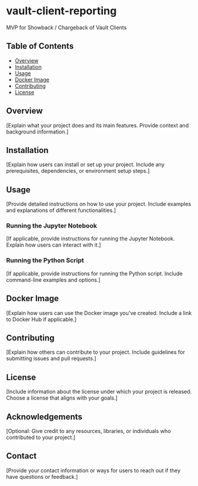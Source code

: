 # vault-client-reporting
MVP for Showback / Chargeback of Vault Clients

## Table of Contents
- [Overview](#overview)
- [Installation](#installation)
- [Usage](#usage)
- [Docker Image](#docker-image)
- [Contributing](#contributing)
- [License](#license)

## Overview
[Explain what your project does and its main features. Provide context and background information.]

## Installation
[Explain how users can install or set up your project. Include any prerequisites, dependencies, or environment setup steps.]

## Usage
[Provide detailed instructions on how to use your project. Include examples and explanations of different functionalities.]

### Running the Jupyter Notebook
[If applicable, provide instructions for running the Jupyter Notebook. Explain how users can interact with it.]

### Running the Python Script
[If applicable, provide instructions for running the Python script. Include command-line examples and options.]

## Docker Image
[Explain how users can use the Docker image you've created. Include a link to Docker Hub if applicable.]

## Contributing
[Explain how others can contribute to your project. Include guidelines for submitting issues and pull requests.]

## License
[Include information about the license under which your project is released. Choose a license that aligns with your goals.]

## Acknowledgements
[Optional: Give credit to any resources, libraries, or individuals who contributed to your project.]

## Contact
[Provide your contact information or ways for users to reach out if they have questions or feedback.]